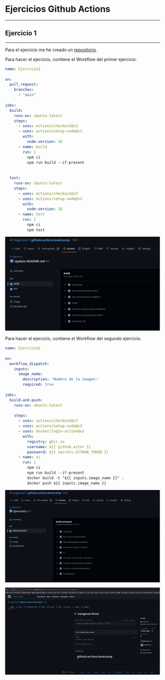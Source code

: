 # Ejercicios Github Actions

---

## Ejercicio 1

---

Para el ejercicio me he creado un [repositorio](https://github.com/hugonico7/github-actions-bootcamp/).

Para hacer el ejercicio, contiene el Workflow del primer ejercicio.

```yaml
name: Ejercicio1

on:
  pull_request:
    branches:
      - "main"

jobs:
  build:
    runs-on: ubuntu-latest
    steps:
      - uses: actions/checkout@v3
      - uses: actions/setup-node@v3 
        with:
          node-version: 16
      - name: build
        run: |
          npm ci 
          npm run build --if-present
          

  test:
    runs-on: ubuntu-latest
    steps:
      - uses: actions/checkout@v3
      - uses: actions/setup-node@v3 
        with:
          node-version: 16
      - name: test
        run: |
          npm ci
          npm test 
```

![Ejercicio1](GithubActions-Ejercicio1.png)

Para hacer el ejercicio, contiene el Workflow del segundo ejercicio.

```yaml
name: Ejercicio2

on:
  workflow_dispatch:
    inputs:
      image_name:
        description: 'Nombre de la imagen:'
        required: true

jobs:
  build-and-push:
    runs-on: ubuntu-latest

    steps:
      - uses: actions/checkout@v3
      - uses: actions/setup-node@v3
      - uses: docker/login-action@v2
        with:
          registry: ghcr.io
          username: ${{ github.actor }}
          password: ${{ secrets.GITHUB_TOKEN }}
      - name: si
        run: |
          npm ci 
          npm run build --if-present
          docker build -t "${{ inputs.image_name }}" .
          docker push ${{ inputs.image_name }}
```

![Ejercicio1](GithubActions-Ejercicio2.png)

![Ejercicio1](Imagen.png)
